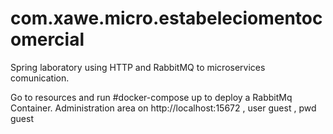 # com.xawe.micro.estabeleciomentocomercial
Spring laboratory using HTTP and RabbitMQ to microservices comunication.

Go to resources and run #docker-compose up to deploy a RabbitMq Container.
Administration area on http://localhost:15672 , user guest , pwd guest


